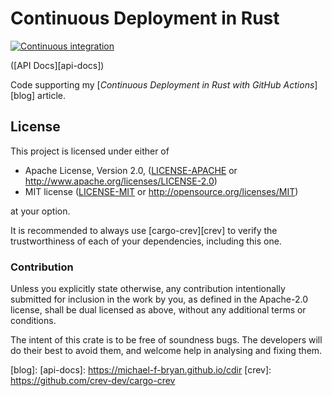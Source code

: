 # Continuous Deployment in Rust

[![Continuous integration](https://github.com/Michael-F-Bryan/cdir/workflows/Continuous%20integration/badge.svg?branch=master)](https://github.com/Michael-F-Bryan/cdir/actions)

([API Docs][api-docs])

Code supporting my [*Continuous Deployment in Rust with GitHub Actions*][blog]
article.

## License

This project is licensed under either of

 * Apache License, Version 2.0, ([LICENSE-APACHE](LICENSE-APACHE.md) or
   http://www.apache.org/licenses/LICENSE-2.0)
 * MIT license ([LICENSE-MIT](LICENSE-MIT.md) or
   http://opensource.org/licenses/MIT)

at your option.

It is recommended to always use [cargo-crev][crev] to verify the
trustworthiness of each of your dependencies, including this one.

### Contribution

Unless you explicitly state otherwise, any contribution intentionally
submitted for inclusion in the work by you, as defined in the Apache-2.0
license, shall be dual licensed as above, without any additional terms or
conditions.

The intent of this crate is to be free of soundness bugs. The developers will
do their best to avoid them, and welcome help in analysing and fixing them.

[blog]:
[api-docs]: https://michael-f-bryan.github.io/cdir
[crev]: https://github.com/crev-dev/cargo-crev
